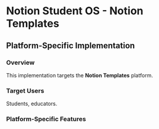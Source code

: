 # Notion Student OS - Notion Templates

## Platform-Specific Implementation

### Overview
This implementation targets the **Notion Templates** platform.

### Target Users
Students, educators.

### Platform-Specific Features
